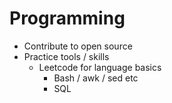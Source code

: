 # Programming
- Contribute to open source
- Practice tools / skills
    - Leetcode for language basics
        - Bash / awk / sed etc
        - SQL
